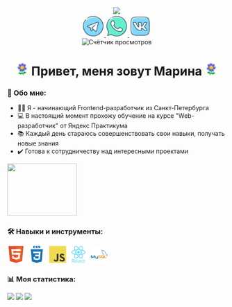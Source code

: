 <div id="header" align="center">
  <img src="https://media.giphy.com/media/v1.Y2lkPTc5MGI3NjExZjk0ZmQzNmIzMTBjZDIzYTI3N2I0NGI4NTZiY2U3YWQ1N2QyOWQyYiZjdD1z/ejkp4aINlka14Cfpx6/giphy.gif" width="90"/>
  <div id="badges">
    <a href="https://t.me/MarinaChip">
      <img src="./img/telegr.png" width="50" target="_blank" alt="Иконка телеграмм"/>
    </a>
    <a href="https://wa.me/79312602133">
      <img src="./img/logo_whatsapp_telephone_handset_icon_143174.png" width="50" target="_blank" alt="Иконка ватсап"/>
    </a>
    <a href="https://vk.com/id5443293">
      <img src="./img/logo_vk_vkontakte_icon_143187.png" width="50" target="_blank" alt="Иконка вконтакте"/>
    </a>
  </div>
  <img src="https://komarev.com/ghpvc/?username=MarinaPrivalova&style=flat-square&color=blue" alt="Счётчик просмотров"/>
  <h1>
    <img src="./img/blue-flower-512x512_98683.png" width="30" alt="Цветок">
    Привет, меня зовут Марина
    <img src="./img/blue-flower-512x512_98683_rev.png" width="30" alt="Цветок">
  </h1> 
</div>

### :memo: Обо мне:
- :woman_technologist: Я - начинающий Frontend-разработчик из Санкт-Петербурга
- :computer: В настоящий момент прохожу обучение на курсе "Web-разработчик" от Яндекс Практикума
- :books: Каждый день стараюсь совершенствовать свои навыки, получать новые знания
- :heavy_check_mark: Готова к сотрудничеству над интересными проектами

<div>
  <img src="https://media.giphy.com/media/v1.Y2lkPTc5MGI3NjExN2IwZTU5YTZmMGE1YWE0YWMxMWFmNDgyNDhkZDA3Y2E2YTUzYjA0NyZjdD1z/j0HjChGV0J44KrrlGv/giphy.gif" width="160" height="120"/>
</div>

### :hammer_and_wrench: Навыки и инструменты:
<img src="https://github.com/devicons/devicon/blob/master/icons/html5/html5-original.svg" title="HTML5" alt="HTML" width="40" height="40"/>&nbsp;
<img src="https://github.com/devicons/devicon/blob/master/icons/css3/css3-plain-wordmark.svg"  title="CSS3" alt="CSS" width="40" height="40"/>&nbsp;
<img src="https://github.com/devicons/devicon/blob/master/icons/javascript/javascript-original.svg" title="JavaScript" alt="JavaScript" width="40" height="40"/>&nbsp;
<img src="https://github.com/devicons/devicon/blob/master/icons/react/react-original-wordmark.svg" title="React" alt="React" width="40" height="40"/>&nbsp;
<img src="https://github.com/devicons/devicon/blob/master/icons/mysql/mysql-original-wordmark.svg" title="MySQL"  alt="MySQL" width="40" height="40"/>&nbsp;

### :bar_chart: Моя статистика:
![](http://github-profile-summary-cards.vercel.app/api/cards/profile-details?username=MarinaPrivalova&theme=github_dark) 
![](http://github-profile-summary-cards.vercel.app/api/cards/repos-per-language?username=MarinaPrivalova&theme=github_dark) 
![](http://github-profile-summary-cards.vercel.app/api/cards/most-commit-language?username=MarinaPrivalova&theme=github_dark) 




    



    


   

